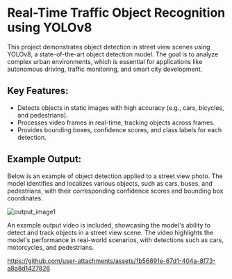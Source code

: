 # Real-Time Traffic Object Recognition using YOLOv8
This project demonstrates object detection in street view scenes using YOLOv8, a state-of-the-art object detection model. The goal is to analyze complex urban environments, which is essential for applications like autonomous driving, traffic monitoring, and smart city development.

## Key Features:
- Detects objects in static images with high accuracy (e.g., cars, bicycles, and pedestrians).
- Processes video frames in real-time, tracking objects across frames.
- Provides bounding boxes, confidence scores, and class labels for each detection.

## Example Output:
Below is an example of object detection applied to a street view photo. The model identifies and localizes various objects, such as cars, buses, and pedestrians, with their corresponding confidence scores and bounding box coordinates. 

![output_image1](https://github.com/user-attachments/assets/680a495e-b34d-412c-af07-7d34d3701df4)

An example output video is included, showcasing the model's ability to detect and track objects in a street view scene. The video highlights the model's performance in real-world scenarios, with detections such as cars, motorcycles, and pedestrians.

https://github.com/user-attachments/assets/1b56691e-67d1-404a-8f73-a8a8d1427826

